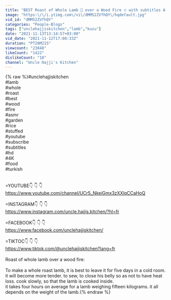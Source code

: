 ```yaml
---
title: "BEST Roast of Whole Lamb 🐑 over a Wood Fire 🔥 with subtitles ASMR"
image: "https:\/\/i.ytimg.com\/vi\/dMM52ZVfhQY\/hqdefault.jpg"
vid_id: "dMM52ZVfhQY"
categories: "People-Blogs"
tags: ["unclehajjiskitchen","lamb","kuzu"]
date: "2021-11-13T13:14:57+03:00"
vid_date: "2021-11-12T17:00:33Z"
duration: "PT20M21S"
viewcount: "23848"
likeCount: "1422"
dislikeCount: "18"
channel: "Uncle Hajji's Kitchen"
---
```

{% raw %}#unclehajjiskitchen <br />#lamb<br />#whole<br />#roast <br />#best<br />#wood <br />#fire <br />#asmr <br />#garden <br />#rice<br />#stuffed<br />#youtube <br />#subscribe <br />#subtitles <br />#hd <br />#4K <br />#food <br />#turkish <br /><br /><br /> =YOUTUBE👇 👇 👇<br /><a rel="nofollow" target="blank" href="https://www.youtube.com/channel/UCr5_NkeiGmx3zXXlqCCaHoQ">https://www.youtube.com/channel/UCr5_NkeiGmx3zXXlqCCaHoQ</a><br /><br />=INSTAGRAM👇 👇 👇<br /><a rel="nofollow" target="blank" href="https://www.instagram.com/uncle.hajjis.kitchen/?hl=fr">https://www.instagram.com/uncle.hajjis.kitchen/?hl=fr</a><br /><br />=FACEBOOK👇 👇 👇<br /><a rel="nofollow" target="blank" href="https://www.facebook.com/unclehajjiskitchen/">https://www.facebook.com/unclehajjiskitchen/</a><br /><br />=TIKTOC👇 👇 👇<br /><a rel="nofollow" target="blank" href="https://www.tiktok.com/@unclehajjiskitchen?lang=fr">https://www.tiktok.com/@unclehajjiskitchen?lang=fr</a><br /><br />Roast of whole lamb over a wood fire:<br /><br />To make a whole roast lamb, it is best to leave it for five days in a cold room.<br />it will become more tender. to sew, to close his belly so as not to have heat loss. cook slowly, so that the lamb is cooked inside.<br />it takes four hours on average for a lamb weighing fifteen kilograms. it all depends on the weight of the lamb.{% endraw %}
